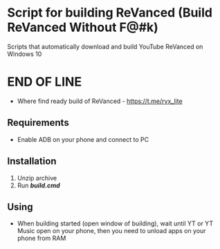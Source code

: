 # Script for building ReVanced (Build ReVanced Without F@#k)
Scripts that automatically download and build YouTube ReVanced on Windows 10

# END OF LINE
- Where find ready build of ReVanced - https://t.me/rvx_lite

## Requirements
- Enable ADB on your phone and connect to PC

## Installation
1. Unzip archive
2. Run ***build.cmd***

## Using
- When building started (open window of building), wait until YT or YT Music open on your phone, then you need to unload apps on  your phone from RAM


